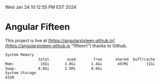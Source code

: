 Wed Jan 24 10:12:55 PM EST 2024

# Angular Fifteen


This project is live at [https://angularsixteen.github.io](https://angularsixteen.github.io "fifteen!") thanks to Github.

```bash
System Memory
               total        used        free      shared  buff/cache   available
Mem:            15Gi       3.0Gi       1.4Gi       497Mi        11Gi        12Gi
Swap:          8.0Gi       2.5Mi       8.0Gi
System Storage
431M	.
```
```bash
